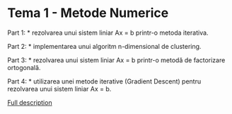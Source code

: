 # Tema 1 - Metode Numerice

Part 1:
    * rezolvarea unui sistem liniar Ax = b printr-o metoda iterativa.
    
Part 2:
    * implementarea unui algoritm n-dimensional de clustering.
    
Part 3:
    * rezolvarea unui sistem liniar Ax = b printr-o metodă de factorizare ortogonală.
    
Part 4:
    * utilizarea unei metode iterative (Gradient Descent) pentru rezolvarea unui sistem liniar Ax = b.

[Full description](https://github.com/octaviantorcea/University-Projects/blob/main/Cat%20recognizer/Tema%201%20-%202020.pdf)

